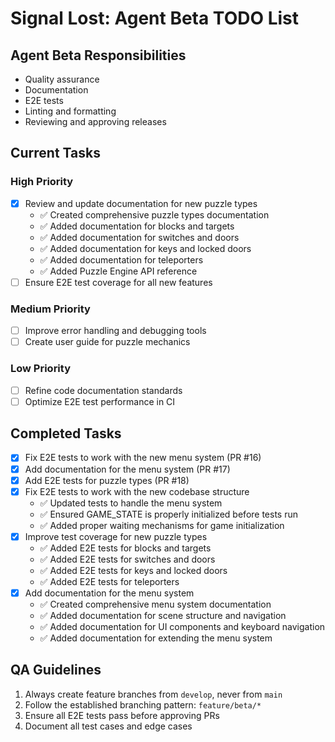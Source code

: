 # Signal Lost: Agent Beta TODO List

## Agent Beta Responsibilities

- Quality assurance
- Documentation
- E2E tests
- Linting and formatting
- Reviewing and approving releases

## Current Tasks

### High Priority

- [x] Review and update documentation for new puzzle types
  - ✅ Created comprehensive puzzle types documentation
  - ✅ Added documentation for blocks and targets
  - ✅ Added documentation for switches and doors
  - ✅ Added documentation for keys and locked doors
  - ✅ Added documentation for teleporters
  - ✅ Added Puzzle Engine API reference
- [ ] Ensure E2E test coverage for all new features

### Medium Priority

- [ ] Improve error handling and debugging tools
- [ ] Create user guide for puzzle mechanics

### Low Priority

- [ ] Refine code documentation standards
- [ ] Optimize E2E test performance in CI

## Completed Tasks

- [x] Fix E2E tests to work with the new menu system (PR #16)
- [x] Add documentation for the menu system (PR #17)
- [x] Add E2E tests for puzzle types (PR #18)
- [x] Fix E2E tests to work with the new codebase structure
  - ✅ Updated tests to handle the menu system
  - ✅ Ensured GAME_STATE is properly initialized before tests run
  - ✅ Added proper waiting mechanisms for game initialization
- [x] Improve test coverage for new puzzle types
  - ✅ Added E2E tests for blocks and targets
  - ✅ Added E2E tests for switches and doors
  - ✅ Added E2E tests for keys and locked doors
  - ✅ Added E2E tests for teleporters
- [x] Add documentation for the menu system
  - ✅ Created comprehensive menu system documentation
  - ✅ Added documentation for scene structure and navigation
  - ✅ Added documentation for UI components and keyboard navigation
  - ✅ Added documentation for extending the menu system

## QA Guidelines

1. Always create feature branches from `develop`, never from `main`
2. Follow the established branching pattern: `feature/beta/*`
3. Ensure all E2E tests pass before approving PRs
4. Document all test cases and edge cases
